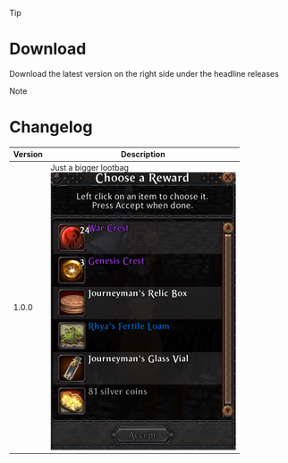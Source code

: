> [!TIP]
> # Download
> Download the latest version on the right side under the headline releases

> [!NOTE]
> # Changelog
> 
> | Version  | Description |
> | ------------- | ------------- |
> | 1.0.0  | Just a bigger lootbag <br>![Version 1.0.0](https://raw.githubusercontent.com/Makume/BiggerLootBag/e1e574350e9605dd604d2364cb086402ff0cdf71/Images/Lootbag.png) |